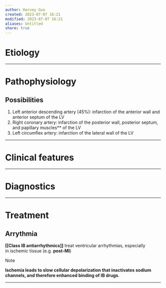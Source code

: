 ```yaml
---
author: Harvey Guo
created: 2023-07-07 16:21
modified: 2023-07-07 16:21
aliases: Untitled
share: true
---
```

# Etiology


---
# Pathophysiology
## Possibilities
1. Left anterior descending artery (45%): infarction of the anterior wall and anterior septum of the LV
2. Right coronary artery: infarction of the posterior wall, posterior septum, and papillary muscles** of the LV
3. Left circumflex artery: infarction of the lateral wall of the LV

---
# Clinical features


---
# Diagnostics


---
# Treatment
## Arrythmia 
**[[Class IB antiarrhythmics]]** treat ventricular arrhythmias, especially in ischemic tissue (e.g. **post-MI**)
>[!note] 
>**Ischemia leads to slow cellular depolarization that inactivates sodium channels, and therefore enhanced binding of IB drugs**.

---
